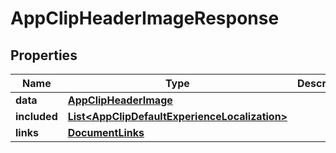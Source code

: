 

# AppClipHeaderImageResponse


## Properties

| Name | Type | Description | Notes |
|------------ | ------------- | ------------- | -------------|
|**data** | [**AppClipHeaderImage**](AppClipHeaderImage.md) |  |  |
|**included** | [**List&lt;AppClipDefaultExperienceLocalization&gt;**](AppClipDefaultExperienceLocalization.md) |  |  [optional] |
|**links** | [**DocumentLinks**](DocumentLinks.md) |  |  |



